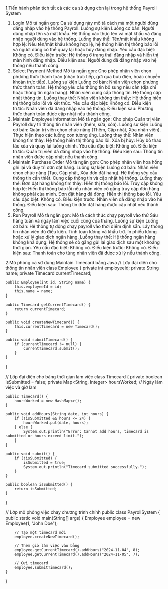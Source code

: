 1.Tiến hành phân tích tất cả các ca sử dụng còn lại trong hệ thống Payroll System
1. Login
Mô tả ngắn gọn: Ca sử dụng này mô tả cách mà một người dùng đăng nhập vào hệ thống Payroll.
Luồng sự kiện
Luồng cơ bản:
Người dùng nhập tên và mật khẩu.
Hệ thống xác thực tên và mật khẩu và đăng nhập người dùng vào hệ thống.
Luồng thay thế:
Tên/mật khẩu không hợp lệ: Nếu tên/mật khẩu không hợp lệ, hệ thống hiển thị thông báo lỗi và người dùng có thể quay lại hoặc hủy đăng nhập.
Yêu cầu đặc biệt: Không có.
Điều kiện trước: Hệ thống ở trạng thái đăng nhập và hiển thị màn hình đăng nhập.
Điều kiện sau: Người dùng đã đăng nhập vào hệ thống nếu thành công.
2. Select Payment Method
Mô tả ngắn gọn: Cho phép nhân viên chọn phương thức thanh toán (nhận trực tiếp, gửi qua bưu điện, hoặc chuyển khoản trực tiếp).
Luồng sự kiện
Luồng cơ bản:
Nhân viên chọn phương thức thanh toán.
Hệ thống yêu cầu thông tin bổ sung nếu cần (địa chỉ hoặc thông tin ngân hàng).
Nhân viên cung cấp thông tin.
Hệ thống cập nhật thông tin.
Luồng thay thế:
Nhân viên không tìm thấy: Hệ thống hiển thị thông báo lỗi và kết thúc.
Yêu cầu đặc biệt: Không có.
Điều kiện trước: Nhân viên đã đăng nhập vào hệ thống.
Điều kiện sau: Phương thức thanh toán được cập nhật nếu thành công.
3. Maintain Employee Information
Mô tả ngắn gọn: Cho phép Quản trị viên Payroll duy trì thông tin nhân viên (thêm, sửa, xóa).
Luồng sự kiện
Luồng cơ bản:
Quản trị viên chọn chức năng (Thêm, Cập nhật, Xóa nhân viên).
Thực hiện theo các luồng con tương ứng.
Luồng thay thế:
Nhân viên không tìm thấy: Hệ thống hiển thị thông báo lỗi.
Xóa bị hủy: Hủy bỏ thao tác xóa và quay lại luồng chính.
Yêu cầu đặc biệt: Không có.
Điều kiện trước: Quản trị viên đã đăng nhập vào hệ thống.
Điều kiện sau: Thông tin nhân viên được cập nhật nếu thành công.
4. Maintain Purchase Order
Mô tả ngắn gọn: Cho phép nhân viên hoa hồng ghi lại và duy trì đơn đặt hàng.
Luồng sự kiện
Luồng cơ bản:
Nhân viên chọn chức năng (Tạo, Cập nhật, Xóa đơn đặt hàng).
Hệ thống yêu cầu thông tin cần thiết.
Cung cấp thông tin và cập nhật hệ thống.
Luồng thay thế:
Đơn đặt hàng không tìm thấy: Hiển thị thông báo lỗi.
Truy cập không hợp lệ: Hiển thị thông báo lỗi nếu nhân viên cố gắng truy cập đơn hàng không phải của mình.
Đơn đặt hàng đã đóng: Hiển thị thông báo lỗi.
Yêu cầu đặc biệt: Không có.
Điều kiện trước: Nhân viên đã đăng nhập vào hệ thống.
Điều kiện sau: Thông tin đơn đặt hàng được cập nhật nếu thành công.
5. Run Payroll
Mô tả ngắn gọn: Mô tả cách thức chạy payroll vào thứ Sáu hàng tuần và ngày làm việc cuối cùng của tháng.
Luồng sự kiện
Luồng cơ bản:
Hệ thống tự động chạy payroll vào thời điểm định sẵn.
Lấy thông tin nhân viên đủ điều kiện.
Tính toán lương và khấu trừ.
In phiếu lương hoặc xử lý giao dịch ngân hàng.
Luồng thay thế:
Hệ thống ngân hàng không khả dụng: Hệ thống sẽ cố gắng gửi lại giao dịch sau một khoảng thời gian.
Yêu cầu đặc biệt: Không có.
Điều kiện trước: Không có.
Điều kiện sau: Thanh toán cho từng nhân viên đã được xử lý nếu thành công.

2.Mô phỏng ca sử dụng Maintain Timecard bằng Java
// Lớp đại diện cho thông tin nhân viên
class Employee {
    private int employeeId;
    private String name;
    private Timecard currentTimecard;

    public Employee(int id, String name) {
        this.employeeId = id;
        this.name = name;
    }

    public Timecard getCurrentTimecard() {
        return currentTimecard;
    }

    public void createNewTimecard() {
        this.currentTimecard = new Timecard();
    }

    public void submitTimecard() {
        if (currentTimecard != null) {
            currentTimecard.submit();
        }
    }
}

// Lớp đại diện cho bảng thời gian làm việc
class Timecard {
    private boolean isSubmitted = false;
    private Map<String, Integer> hoursWorked; // Ngày làm việc và giờ làm

    public Timecard() {
        hoursWorked = new HashMap<>();
    }

    public void addHours(String date, int hours) {
        if (!isSubmitted && hours <= 24) {
            hoursWorked.put(date, hours);
        } else {
            System.out.println("Error: Cannot add hours, timecard is submitted or hours exceed limit.");
        }
    }

    public void submit() {
        if (!isSubmitted) {
            isSubmitted = true;
            System.out.println("Timecard submitted successfully.");
        }
    }

    public boolean isSubmitted() {
        return isSubmitted;
    }
}

// Lớp mô phỏng việc chạy chương trình chính
public class PayrollSystem {
    public static void main(String[] args) {
        Employee employee = new Employee(1, "John Doe");

        // Tạo một timecard mới
        employee.createNewTimecard();

        // Thêm giờ làm việc vào bảng
        employee.getCurrentTimecard().addHours("2024-11-04", 8);
        employee.getCurrentTimecard().addHours("2024-11-05", 7);

        // Gửi timecard
        employee.submitTimecard();
    }
}
